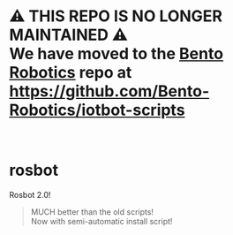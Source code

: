 # ⚠️ THIS REPO IS NO LONGER MAINTAINED ⚠️ <br> We have moved to the [Bento Robotics](https://github.com/Bento-Robotics) repo at <br> https://github.com/Bento-Robotics/iotbot-scripts

<br>

# rosbot
Rosbot 2.0!

> MUCH better than the old scripts!  
> Now with semi-automatic install script!
